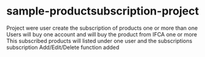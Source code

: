 # sample-productsubscription-project
Project were user create the subscription of products one or more than one
Users will buy one account and will buy the product from IFCA one or more 
This subscribed products will listed under one user and the subscriptions 
subscription Add/Edit/Delete function added
